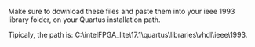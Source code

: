 Make sure to download these files and paste them into your ieee 1993 library folder, on your Quartus installation path.

Tipicaly, the path is: C:\intelFPGA_lite\17.1\quartus\libraries\vhdl\ieee\1993.